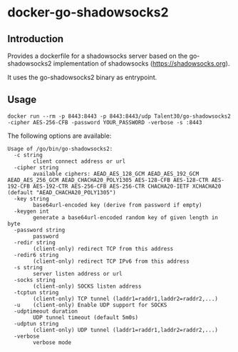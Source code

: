 # docker-go-shadowsocks2

## Introduction
Provides a dockerfile for a shadowsocks server based on the go-shadowsocks2 implementation of shadowsocks (https://shadowsocks.org).

It uses the go-shadowsocks2 binary as entrypoint.

## Usage

```
docker run --rm -p 8443:8443 -p 8443:8443/udp Talent30/go-shadowsocks2 -cipher AES-256-CFB -password YOUR_PASSWORD -verbose -s :8443
```

The following options are available:

```
Usage of /go/bin/go-shadowsocks2:
  -c string
    	client connect address or url
  -cipher string
    	available ciphers: AEAD_AES_128_GCM AEAD_AES_192_GCM AEAD_AES_256_GCM AEAD_CHACHA20_POLY1305 AES-128-CFB AES-128-CTR AES-192-CFB AES-192-CTR AES-256-CFB AES-256-CTR CHACHA20-IETF XCHACHA20 (default "AEAD_CHACHA20_POLY1305")
  -key string
    	base64url-encoded key (derive from password if empty)
  -keygen int
    	generate a base64url-encoded random key of given length in byte
  -password string
    	password
  -redir string
    	(client-only) redirect TCP from this address
  -redir6 string
    	(client-only) redirect TCP IPv6 from this address
  -s string
    	server listen address or url
  -socks string
    	(client-only) SOCKS listen address
  -tcptun string
    	(client-only) TCP tunnel (laddr1=raddr1,laddr2=raddr2,...)
  -u	(client-only) Enable UDP support for SOCKS
  -udptimeout duration
    	UDP tunnel timeout (default 5m0s)
  -udptun string
    	(client-only) UDP tunnel (laddr1=raddr1,laddr2=raddr2,...)
  -verbose
    	verbose mode
```

